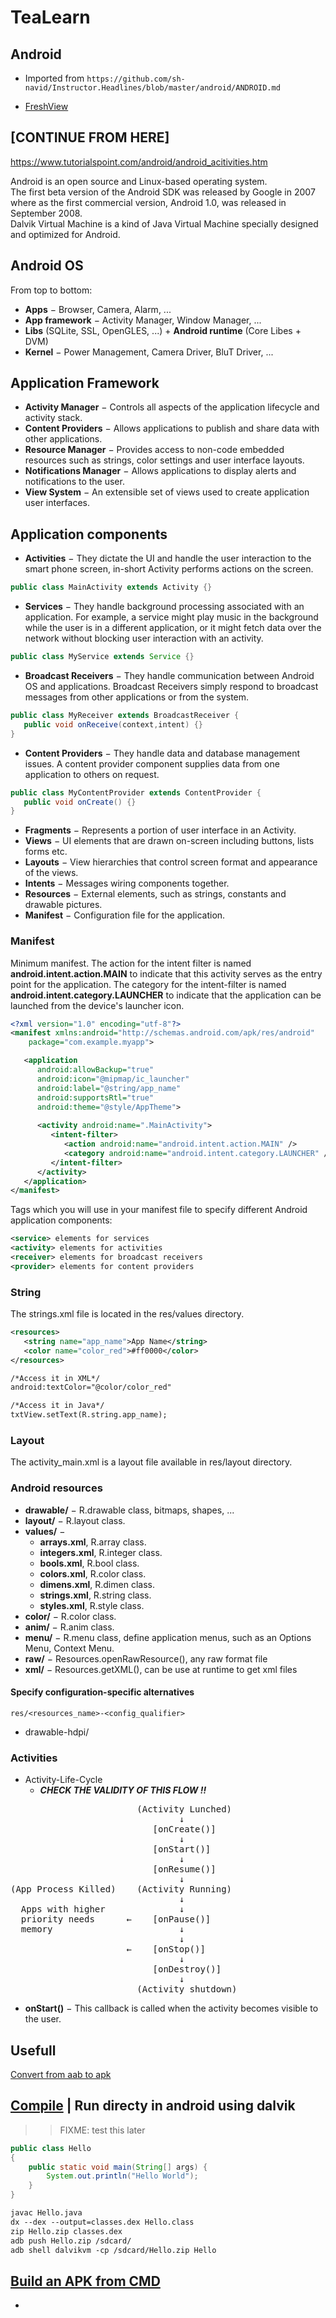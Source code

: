 # TeaLearn
## Android
- Imported from `https://github.com/sh-navid/Instructor.Headlines/blob/master/android/ANDROID.md`

- [FreshView](/example/FreshView.java)


## [CONTINUE FROM HERE]
https://www.tutorialspoint.com/android/android_acitivities.htm



Android is an open source and Linux-based operating system.  
The first beta version of the Android SDK was released by Google in 2007 where as the first commercial version, Android 1.0, was released in September 2008.  
Dalvik Virtual Machine is a kind of Java Virtual Machine specially designed and optimized for Android.  

## Android OS
From top to bottom:
- __Apps__ − Browser, Camera, Alarm, ...
- __App framework__ − Activity Manager, Window Manager, ...
- __Libs__ (SQLite, SSL, OpenGLES, ...) + __Android runtime__ (Core Libes + DVM)
- __Kernel__ − Power Management, Camera Driver, BluT Driver, ...

## Application Framework
- __Activity Manager__ − Controls all aspects of the application lifecycle and activity stack.
- __Content Providers__ − Allows applications to publish and share data with other applications.
- __Resource Manager__ − Provides access to non-code embedded resources such as strings, color settings and user interface layouts.
- __Notifications Manager__ − Allows applications to display alerts and notifications to the user.
- __View System__ − An extensible set of views used to create application user interfaces.


## Application components
- __Activities__ − They dictate the UI and handle the user interaction to the smart phone screen, in-short Activity performs actions on the screen.
~~~java
public class MainActivity extends Activity {}
~~~
- __Services__ − They handle background processing associated with an application. For example, a service might play music in the background while the user is in a different application, or it might fetch data over the network without blocking user interaction with an activity.
~~~java
public class MyService extends Service {}
~~~
- __Broadcast Receivers__ − They handle communication between Android OS and applications. Broadcast Receivers simply respond to broadcast messages from other applications or from the system.
~~~java
public class MyReceiver extends BroadcastReceiver {
   public void onReceive(context,intent) {}
}
~~~
- __Content Providers__ − They handle data and database management issues. A content provider component supplies data from one application to others on request.
~~~java
public class MyContentProvider extends ContentProvider {
   public void onCreate() {}
}
~~~
- __Fragments__ − Represents a portion of user interface in an Activity.	
- __Views__ − UI elements that are drawn on-screen including buttons, lists forms etc.	
- __Layouts__ − View hierarchies that control screen format and appearance of the views.	
- __Intents__ − Messages wiring components together.	
- __Resources__ − External elements, such as strings, constants and drawable pictures.
- __Manifest__ − Configuration file for the application.

### Manifest
Minimum manifest. The action for the intent filter is named __android.intent.action.MAIN__ to indicate that this activity serves as the entry point for the application. The category for the intent-filter is named __android.intent.category.LAUNCHER__ to indicate that the application can be launched from the device's launcher icon.
~~~xml
<?xml version="1.0" encoding="utf-8"?>
<manifest xmlns:android="http://schemas.android.com/apk/res/android"
    package="com.example.myapp">

   <application
      android:allowBackup="true"
      android:icon="@mipmap/ic_launcher"
      android:label="@string/app_name"
      android:supportsRtl="true"
      android:theme="@style/AppTheme">
      
      <activity android:name=".MainActivity">
         <intent-filter>
            <action android:name="android.intent.action.MAIN" />
            <category android:name="android.intent.category.LAUNCHER" />
         </intent-filter>
      </activity>
   </application>
</manifest>
~~~
Tags which you will use in your manifest file to specify different Android application components:
~~~ xml
<service> elements for services
<activity> elements for activities
<receiver> elements for broadcast receivers
<provider> elements for content providers
~~~

### String
The strings.xml file is located in the res/values directory.
~~~xml
<resources>
   <string name="app_name">App Name</string>
   <color name="color_red">#ff0000</color>
</resources>

/*Access it in XML*/
android:textColor="@color/color_red"

/*Access it in Java*/
txtView.setText(R.string.app_name);
~~~

### Layout
The activity_main.xml is a layout file available in res/layout directory.

### Android resources
- __drawable/__ − R.drawable class, bitmaps, shapes, ...
- __layout/__ − R.layout class.
- __values/__ − 
    - __arrays.xml__, R.array class.
    - __integers.xml__, R.integer class.
    - __bools.xml__, R.bool class.
    - __colors.xml__, R.color class.
    - __dimens.xml__, R.dimen class.
    - __strings.xml__, R.string class.
    - __styles.xml__, R.style class.
- __color/__ − R.color class.
- __anim/__ − R.anim class.
- __menu/__ − R.menu class, define application menus, such as an Options Menu, Context Menu.
- __raw/__ − Resources.openRawResource(), any raw format file
- __xml/__ − Resources.getXML(), can be use at runtime to get xml files
#### Specify configuration-specific alternatives
```res/<resources_name>-<config_qualifier>```  
- drawable-hdpi/

### Activities
- Activity-Life-Cycle
   - ___CHECK THE VALIDITY OF THIS FLOW !!___

<pre>
                        (Activity Lunched)
                                ↓
                           [onCreate()]
                                ↓
                           [onStart()]                      [onRestart]
                                ↓
                           [onResume()]
                                ↓
(App Process Killed)    (Activity Running)
                                ↓
  Apps with higher              ↓
  priority needs      ←    [onPause()]
  memory                        ↓
                                ↓
                      ←    [onStop()]
                                ↓
                           [onDestroy()]
                                ↓
                        (Activity shutdown)
</pre>

- __onStart()__ − This callback is called when the activity becomes visible to the user.

## Usefull
[Convert from aab to apk][1]

## [Compile][2] | Run directy in android using dalvik
>>FIXME: test this later 
~~~java
public class Hello
{
    public static void main(String[] args) {
        System.out.println("Hello World");
    }
}
~~~
~~~markdown
javac Hello.java
dx --dex --output=classes.dex Hello.class
zip Hello.zip classes.dex
adb push Hello.zip /sdcard/
adb shell dalvikvm -cp /sdcard/Hello.zip Hello
~~~

## [Build an APK from CMD][3]
-


[1]: https://stackoverflow.com/questions/50419286/install-android-app-bundle-on-device
[2]: https://stackoverflow.com/questions/8733064/how-to-invoke-a-java-class-like-j2se-jvm-does-in-android-on-a-rooted-device
[3]: https://www.apriorit.com/dev-blog/233-how-to-build-apk-file-from-command-line